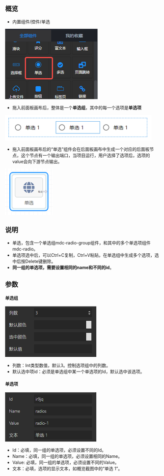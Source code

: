 <a name="BvEQW"></a>
## 概览
- 内置组件/控件/单选

![1.png](images/单选/1.png)

- 拖入前面板画布后，整体是一个**单选组**，其中的每一个选项是**单选项**

![2.png](images/单选/2.png)

- 拖入前面板画布后的“单选”组件会在后面板画布中生成一个对应的后面板节点，这个节点有一个输出端口，当项目运行，用户选择了选项后，选项的value会向下游节点输出。

![3.png](images/单选/3.png)
<a name="uqsZE"></a>
## 说明

- 单选，包含一个单选组mdc-radio-group组件，和其中的多个单选项组件mdc-radio。
- 单选项选中后，可以Ctrl+C复制，Ctrl+V粘贴，在单选组中生成多个选项，选中后按Delete键删除。
- **同一组的单选项，需要设置相同的name和不同的id**。
<a name="NH7CS"></a>
## 参数
<a name="Usdd9"></a>
#### 单选组
![4.png](images/单选/4.png)

- 列数：Int类型数值，默认3。控制选项组中的列数。
- 默认选中项id：必须是单选组中某一个单选项的Id，默认选中该选项。
<a name="lqDlb"></a>
#### 单选项
![5.png](images/单选/5.png)

- Id：必填，同一组的单选项，必须设置不同的Id。
- Name：必填，同一组的单选项，必须设置相同的Name。
- Value: 必填，同一组的单选项，必须设置不同的Value。
- 文本：必填，选项的显示文本，如概览截图中的“单选 1”。
